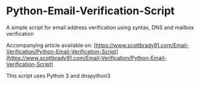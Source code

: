 # Python-Email-Verification-Script
A simple script for email address verification using syntax, DNS and mailbox verification

Accompanying article available on: [https://www.scottbrady91.com/Email-Verification/Python-Email-Verification-Script](https://www.scottbrady91.com/Email-Verification/Python-Email-Verification-Script)



This script uses Python 3 and dnspython3
